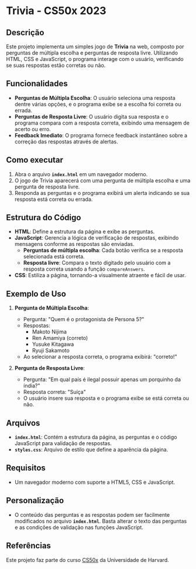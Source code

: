 # Trivia - CS50x 2023

## Descrição

Este projeto implementa um simples jogo de **Trivia** na web, composto por perguntas de múltipla escolha e perguntas de resposta livre. Utilizando HTML, CSS e JavaScript, o programa interage com o usuário, verificando se suas respostas estão corretas ou não.

## Funcionalidades

- **Perguntas de Múltipla Escolha**: O usuário seleciona uma resposta dentre várias opções, e o programa exibe se a escolha foi correta ou errada.
- **Perguntas de Resposta Livre**: O usuário digita sua resposta e o programa compara com a resposta correta, exibindo uma mensagem de acerto ou erro.
- **Feedback Imediato**: O programa fornece feedback instantâneo sobre a correção das respostas através de alertas.

## Como executar

1. Abra o arquivo **`index.html`** em um navegador moderno.
2. O jogo de Trivia aparecerá com uma pergunta de múltipla escolha e uma pergunta de resposta livre.
3. Responda as perguntas e o programa exibirá um alerta indicando se sua resposta está correta ou errada.

## Estrutura do Código

- **HTML**: Define a estrutura da página e exibe as perguntas.
- **JavaScript**: Gerencia a lógica de verificação de respostas, exibindo mensagens conforme as respostas são enviadas.
  - **Perguntas de múltipla escolha**: Cada botão verifica se a resposta selecionada está correta.
  - **Resposta livre**: Compara o texto digitado pelo usuário com a resposta correta usando a função `compareAnswers`.
- **CSS**: Estiliza a página, tornando-a visualmente atraente e fácil de usar.

## Exemplo de Uso

1. **Pergunta de Múltipla Escolha**:
   - Pergunta: "Quem é o protagonista de Persona 5?"
   - Respostas:
     - Makoto Nijima
     - Ren Amamiya (correto)
     - Yusuke Kitagawa
     - Ryuji Sakamoto
   - Ao selecionar a resposta correta, o programa exibirá: "correto!"

2. **Pergunta de Resposta Livre**:
   - Pergunta: "Em qual país é ilegal possuir apenas um porquinho da índia?"
   - Resposta correta: "Suíça"
   - O usuário insere sua resposta e o programa exibe se está correta ou não.

## Arquivos

- **`index.html`**: Contém a estrutura da página, as perguntas e o código JavaScript para validação de respostas.
- **`styles.css`**: Arquivo de estilo que define a aparência da página.

## Requisitos

- Um navegador moderno com suporte a HTML5, CSS e JavaScript.

## Personalização

- O conteúdo das perguntas e as respostas podem ser facilmente modificados no arquivo **`index.html`**. Basta alterar o texto das perguntas e as condições de validação nas funções JavaScript.

## Referências

Este projeto faz parte do curso [CS50x](https://cs50.harvard.edu/x) da Universidade de Harvard.
